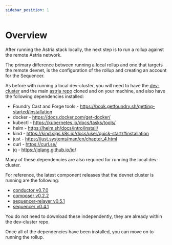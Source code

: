 ```yaml
---
sidebar_position: 1
---
```


# Overview

After running the Astria stack locally, the next step is to run a rollup against
the remote Astria network.

The primary difference between running a local rollup and one that targets the
remote devnet, is the configuration of the rollup and creating an account for
the Sequencer.

As before with running a local dev-cluster, you will need to have the
[dev-cluster](https://github.com/astriaorg/dev-cluster/tree/main) and the main
[astria repo](https://github.com/astriaorg/astria) cloned and on your machine,
and also have the following dependencies installed:
- Foundry Cast and Forge tools - https://book.getfoundry.sh/getting-started/installation
- docker - https://docs.docker.com/get-docker/
- kubectl - https://kubernetes.io/docs/tasks/tools/
- helm - https://helm.sh/docs/intro/install/
- kind - https://kind.sigs.k8s.io/docs/user/quick-start/#installation
- just - https://just.systems/man/en/chapter_4.html
- curl - https://curl.se/
- jq - https://jqlang.github.io/jq/

Many of these dependencies are also required for running the local dev-cluster.

For reference, the latest component releases that the devnet cluster is running are the
following:
- [conductor v0.7.0](https://github.com/astriaorg/astria/releases/tag/v0.7.0--conductor)
- [composer v0.2.2](https://github.com/astriaorg/astria/releases/tag/v0.2.2--composer)
- [sequencer-relayer v0.5.1](https://github.com/astriaorg/astria/releases/tag/v0.5.1--sequencer-relayer)
- [sequencer
  v0.4.1](https://github.com/astriaorg/astria/releases/tag/v0.4.1--sequencer)

You do not need to download these independently, they are already within the
dev-cluster repo.

Once all of the dependencies have been installed, you can move on to running the
rollup.
